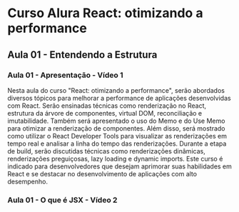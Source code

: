 # Curso Alura React: otimizando a performance

## Aula 01 - Entendendo a Estrutura

### Aula 01 - Apresentação - Vídeo 1

Nesta aula do curso "React: otimizando a performance", serão abordados diversos tópicos para melhorar a performance de aplicações desenvolvidas com React. Serão ensinadas técnicas como renderização no React, estrutura da árvore de componentes, virtual DOM, reconciliação e imutabilidade. Também será apresentado o uso do Memo e do Use Memo para otimizar a renderização de componentes. Além disso, será mostrado como utilizar o React Developer Tools para visualizar as renderizações em tempo real e analisar a linha do tempo das renderizações. Durante a etapa de build, serão discutidas técnicas como renderizações dinâmicas, renderizações preguiçosas, lazy loading e dynamic imports. Este curso é indicado para desenvolvedores que desejam aprimorar suas habilidades em React e se destacar no desenvolvimento de aplicações com alto desempenho.

### Aula 01 - O que é JSX - Vídeo 2
